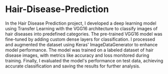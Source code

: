 # Hair-Disease-Prediction
In the Hair Disease Prediction project, I developed a deep learning model using Transfer Learning with the VGG16 architecture to classify images of hair diseases into predefined categories. The pre-trained VGG16 model was fine-tuned by adding custom dense layers for classification. I processed and augmented the dataset using Keras' ImageDataGenerator to enhance model performance. The model was trained on a labeled dataset of hair disease images, with metrics like accuracy and loss monitored during training. Finally, I evaluated the model's performance on test data, achieving accurate classification and saving the results for further analysis.
